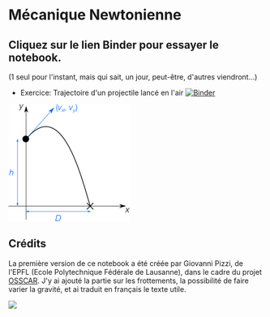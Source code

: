 # Mécanique Newtonienne

## Cliquez sur le lien Binder pour essayer le notebook.
(1 seul pour l'instant, mais qui sait, un jour, peut-être, d'autres viendront...)

- Exercice: Trajectoire d'un projectile lancé en l'air
[![Binder](https://mybinder.org/badge_logo.svg)](https://mybinder.org/v2/gh/nathraim/OSSCAR-Classical-Mechanics/master?urlpath=%2Fapps%2Fnotebooks%2Fprojectile-notebook.ipynb)

![Alt text](images/explanation.png?raw=true "Title")

## Crédits

La première version de ce notebook a été créée par Giovanni Pizzi, de l'EPFL (Ecole Polytechnique Fédérale de Lausanne), dans le cadre du projet [OSSCAR](http://www.osscar.org).
J'y ai ajouté la partie sur les frottements, la possibilité de faire varier la gravité, et ai traduit en français le texte utile.

<img src='http://www.osscar.org/wp-content/uploads/2019/03/OSSCAR-logo.png' width='230'>
